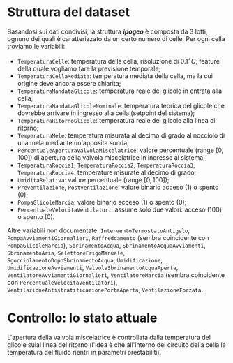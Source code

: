# Struttura del dataset

Basandosi sui dati condivisi, la struttura ***ipogeo*** è composta da 3 lotti, ognuno dei quali è caratterizzato da un certo numero di celle. Per ogni cella troviamo le variabili:

- `TemperaturaCelle`: temperatura della cella, risoluzione di $0.1^\circ C$; feature della quale vogliamo fare la previsione temporale;
- `TemperaturaCellaMediata`: temperatura mediata della cella, ma la cui origine deve ancora essere chiarita;
- `TemperaturaMandataGlicole`: temperatura reale del glicole in entrata alla cella;
- `TemperaturaMandataGlicoleNominale`: temperatura teorica del glicole che dovrebbe arrivare in ingresso alla cella (setpoint del sistema);
- `TemperaturaRitornoGlicole`: temperatura reale del  glicole alla linea di ritorno;
- `TemperaturaMele`: temperatura misurata al decimo di grado al nocciolo di una mela mediante un'apposita sonda;
- `PercentualeAperturaValvolaMiscelatrice`: valore percentuale (range $[0,100]$) di apertura della valvola miscelatrice in ingresso al sistema;
- `TemperaturaRoccia1`, `TemperaturaRoccia2`, `TemperaturaRoccia3`, `TemperaturaRoccia4`: temperature misurate al decimo di grado;
- `UmiditaRelativa`: valore percentuale (range $[0,100]$);
- `Preventilazione`, `Postventilazione`: valore binario acceso (1) o spento (0);
- `PompaGlicoleMarcia`: valore binario acceso (1) o spento (0);
- `PercentualeVelocitaVentilatori`: assume solo due valori: acceso (100) o spento (0).

Altre variabili non documentate: `InterventoTermostatoAntigelo`, `PompaAvviamentiGiornalieri`, `Raffreddamento` (sembra coincidente con `PompaGlicoleMarcia`), `SbrinamentoAcqua`, `SbrinamentoAcquaAvviamenti`, `SbrinamentoAria`, `SelettoreFrigoManuale`, `SgocciolamentoDopoSbrinamentoAcqua`, `Umidificazione`, `UmidificazioneAvviamenti`, `ValvolaSbrinamentoAcquaAperta`, `VentilatoreAvviamentiGiornalieri`, `VentilatoreMarcia` (sembra coincidente con `PercentualeVelocitaVentilatori`), `VentilazioneAntistratificazionePortaAperta`, `VentilazioneForzata`.

# Controllo: lo stato attuale
L'apertura della valvola miscelatrice è controllata dalla temperatura del glicole sulal linea del ritorno (l'idea è che all'interno del circuito della cella la temperatura del fluido rientri in parametri prestabiliti).

